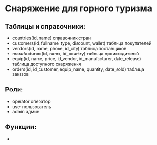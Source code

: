 # Снаряжение для горного туризма

## Таблицы и справочники:

-   countries(id, name) справочник стран
-   customers(id, fullname, type, discount, wallet) таблица покупателей
-   vendors(id, name, phone, id_city) таблица поставщиков
-   manufacturers(id, name, id_country) таблица производителей
-   equip(id, name, price, id_vendor, id_manufacturer, date_release) таблица доступного снаряжения
-   orders(id, id_customer, equip_name, quantity, date_sold) таблица заказов

## Роли:

-   operator оператор
-   user пользователь
-   admin админ

## Функции:

-
